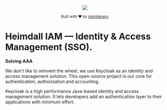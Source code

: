 <div align="center">
  <p align="center">
      <a href="https://turnly.app" target="_blank" rel="noopener">
          <img src="https://raw.githubusercontent.com/turnly/turnly/develop/docs/assets/github-header.png" />
      </a>
  </p>

  <p>
    <sub>
      Built with ❤︎ by
      <a href="/OWNERS.md">
        maintainers
      </a>
    </sub>
  </p>
</div>

# Heimdall IAM — Identity & Access Management (SSO).

**Solving AAA**

We don't like to reinvent the wheel, we use Keycloak as an identity and access management solution.
This open-source project is our core for authentication, authorization and accounting.

Keycloak is a high performance Java-based identity and access management solution.
It lets developers add an authentication layer to their applications with minimum effort.
